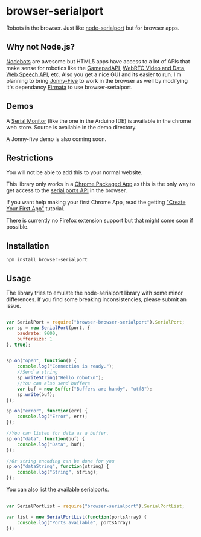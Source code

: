 
# browser-serialport

Robots in the browser. Just like [node-serialport](https://npmjs.org/package/serialport) but for browser apps. 


## Why not Node.js?

[Nodebots](http://nodebots.io/) are awesome but HTML5 apps have access to a lot of APIs that make sense for robotics like the [GamepadAPI](http://www.html5rocks.com/en/tutorials/doodles/gamepad/), [WebRTC Video and Data](http://www.webrtc.org/), [Web Speech API](http://www.google.com/intl/en/chrome/demos/speech.html), etc. Also you get a nice GUI and its easier to run. I'm planning to bring [Jonny-Five](https://github.com/rwaldron/johnny-five) to work in the browser as well by modifying it's dependancy [Firmata](https://github.com/jgautier/firmata) to use browser-serialport.


## Demos

A [Serial Monitor](https://chrome.google.com/webstore/detail/serial-monitor/ohncdkkhephpakbbecnkclhjkmbjnmlo) (like the one in the Arduino IDE) is available in the chrome web store. Source is available in the demo directory.

A Jonny-five demo is also coming soon.


## Restrictions

You will not be able to add this to your normal website. 

This library only works in a [Chrome Packaged App](http://developer.chrome.com/apps/about_apps.html) as this is the only way to get access to the [serial ports API](http://developer.chrome.com/apps/serial.html) in the browser.

If you want help making your first Chrome App, read the getting ["Create Your First App"](http://developer.chrome.com/apps/first_app.html) tutorial.

There is currently no Firefox extension support but that might come soon if possible.

## Installation

```
npm install browser-serialport
```

## Usage

The library tries to emulate the node-serialport library with some minor differences. If you find some breaking inconsistencies, please submit an issue. 

```js

var SerialPort = require("browser-browser-serialport").SerialPort;
var sp = new SerialPort(port, {
    baudrate: 9600,
    buffersize: 1
}, true);


sp.on("open", function() {
	console.log("Connection is ready.");
	//Send a string
	sp.writeString("Hello robot\n");
	//You can also send buffers
	var buf = new Buffer("Buffers are handy", "utf8");
	sp.write(buf);
});

sp.on("error", function(err) {
	console.log("Error", err);
});

//You can listen for data as a buffer.
sp.on("data", function(buf) {
	console.log("Data", buf);
});	

//Or string encoding can be done for you
sp.on("dataString", function(string) {
	console.log("String", string);
});	


```

You can also list the available serialports.

```js
	
var SerialPortList = require("browser-serialport").SerialPortList;

var list = new SerialPortList(function(portsArray) {
	console.log("Ports available", portsArray)
});

```

